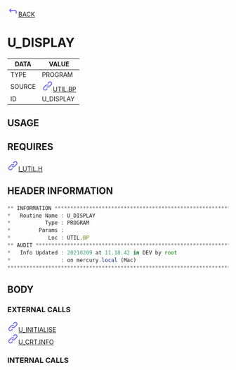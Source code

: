 <img src="../.resources/themes/unicons-line-6563ff/corner-up-left-alt.svg" alt="BACK" width="25" />[BACK](../DOCS/UTIL.BP.md)  
# U_DISPLAY  
|DATA|VALUE|
| --- | --- |
|TYPE|PROGRAM|
|SOURCE|<img src="../.resources/themes/unicons-line-6563ff/link.svg" alt="UTIL.BP" width="25" />[UTIL.BP](../DOCS/UTIL.BP.md)|
|ID|U_DISPLAY|
    
## USAGE  
  
## REQUIRES  
<img src="../.resources/themes/unicons-line-6563ff/link.svg" alt="I_UTIL.H" width="25" />[I_UTIL.H](../DOCS.PAGE/I_UTIL.H.md)  
    
## HEADER INFORMATION  
```javascript
** INFORMATION ****************************************************************
*   Routine Name : U_DISPLAY
*           Type : PROGRAM
*         Params :
*            Loc : UTIL.BP
** AUDIT **********************************************************************
*   Info Updated : 20210209 at 11.18.42 in DEV by root
*                : on mercury.local (Mac)
*******************************************************************************

```
## BODY  
### EXTERNAL CALLS  
<img src="../.resources/themes/unicons-line-6563ff/link.svg" alt="U_INITIALISE" width="25" />[U_INITIALISE](../DOCS.PAGE/U_INITIALISE.md)  
<img src="../.resources/themes/unicons-line-6563ff/link.svg" alt="U_CRT.INFO" width="25" />[U_CRT.INFO](../DOCS.PAGE/U_CRT.INFO.md)  
### INTERNAL CALLS  
  
